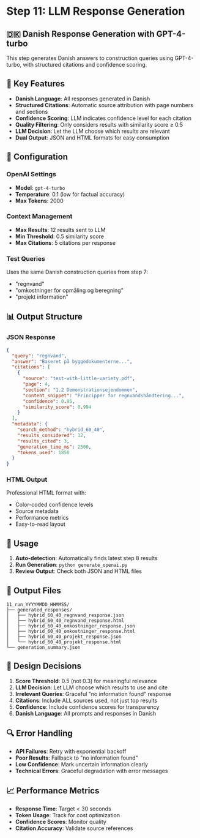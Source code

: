 # Step 11: LLM Response Generation

## 🇩🇰 Danish Response Generation with GPT-4-turbo

This step generates Danish answers to construction queries using GPT-4-turbo, with structured citations and confidence scoring.

## 🎯 Key Features

- **Danish Language**: All responses generated in Danish
- **Structured Citations**: Automatic source attribution with page numbers and sections
- **Confidence Scoring**: LLM indicates confidence level for each citation
- **Quality Filtering**: Only considers results with similarity score ≥ 0.5
- **LLM Decision**: Let the LLM choose which results are relevant
- **Dual Output**: JSON and HTML formats for easy consumption

## 🔧 Configuration

### OpenAI Settings
- **Model**: `gpt-4-turbo`
- **Temperature**: 0.1 (low for factual accuracy)
- **Max Tokens**: 2000

### Context Management
- **Max Results**: 12 results sent to LLM
- **Min Threshold**: 0.5 similarity score
- **Max Citations**: 5 citations per response

### Test Queries
Uses the same Danish construction queries from step 7:
- "regnvand"
- "omkostninger for opmåling og beregning"
- "projekt information"

## 📊 Output Structure

### JSON Response
```json
{
  "query": "regnvand",
  "answer": "Baseret på byggedokumenterne...",
  "citations": [
    {
      "source": "test-with-little-variety.pdf",
      "page": 4,
      "section": "1.2 Demonstrationsejendommen",
      "content_snippet": "Principper for regnvandshåndtering...",
      "confidence": 0.95,
      "similarity_score": 0.994
    }
  ],
  "metadata": {
    "search_method": "hybrid_60_40",
    "results_considered": 12,
    "results_cited": 3,
    "generation_time_ms": 2500,
    "tokens_used": 1850
  }
}
```

### HTML Output
Professional HTML format with:
- Color-coded confidence levels
- Source metadata
- Performance metrics
- Easy-to-read layout

## 🚀 Usage

1. **Auto-detection**: Automatically finds latest step 8 results
2. **Run Generation**: `python generate_openai.py`
3. **Review Output**: Check both JSON and HTML files

## 📁 Output Files

```
11_run_YYYYMMDD_HHMMSS/
├── generated_responses/
│   ├── hybrid_60_40_regnvand_response.json
│   ├── hybrid_60_40_regnvand_response.html
│   ├── hybrid_60_40_omkostninger_response.json
│   ├── hybrid_60_40_omkostninger_response.html
│   ├── hybrid_60_40_projekt_response.json
│   └── hybrid_60_40_projekt_response.html
└── generation_summary.json
```

## 🎯 Design Decisions

1. **Score Threshold**: 0.5 (not 0.3) for meaningful relevance
2. **LLM Decision**: Let LLM choose which results to use and cite
3. **Irrelevant Queries**: Graceful "no information found" response
4. **Citations**: Include ALL sources used, not just top results
5. **Confidence**: Include confidence scores for transparency
6. **Danish Language**: All prompts and responses in Danish

## 🔍 Error Handling

- **API Failures**: Retry with exponential backoff
- **Poor Results**: Fallback to "no information found"
- **Low Confidence**: Mark uncertain information clearly
- **Technical Errors**: Graceful degradation with error messages

## 📈 Performance Metrics

- **Response Time**: Target < 30 seconds
- **Token Usage**: Track for cost optimization
- **Confidence Scores**: Monitor quality
- **Citation Accuracy**: Validate source references 